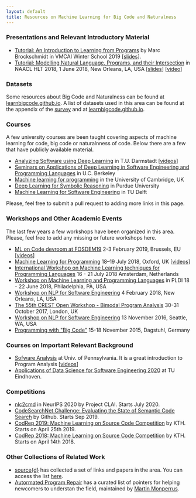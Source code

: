 ```yaml
---
layout: default
title: Resources on Machine Learning for Big Code and Naturalness
---
```


### Presentations and Relevant Introductory Material

* [Tutorial: An Introduction to Learning from Programs](http://vmcaischool19.tecnico.ulisboa.pt/) by Marc Brockschmidt in VMCAI Winter School 2019 [[slides](http://vmcaischool19.tecnico.ulisboa.pt/~vmcaischool19.daemon/wp/wordpress/wp-content/uploads/2019/01/Learning_from_Programs.pptx)]. 
* [Tutorial: Modelling Natural Language, Programs, and their Intersection](http://naacl2018.org/tutorial.html) in NAACL HLT 2018, 1 June 2018, New Orleans, LA, USA [[slides](https://github.com/neubig/naacl18tutorial)] [[video](https://vimeo.com/channels/naacl2018/279154278)]

### Datasets
Some resources about Big Code and Naturalness can be found at [learnbigcode.github.io](http://learnbigcode.github.io).
A list of datasets used in this area can be found at the appendix of the
[survey](https://arxiv.org/abs/1709.06182) and at [learnbigcode.github.io](http://learnbigcode.github.io/datasets/).

### Courses
A few university courses are been taught covering aspects of machine learning for code, big code or naturalnness of code. Below there are a few that have publicly available material.
* [Analyzing Software using Deep Learning](http://software-lab.org/teaching/summer2020/asdl/) in T.U. Darmstadt [[videos](https://www.youtube.com/playlist?list=PLBmY8PAxzwIHIKq4tYLws25KqGvUM4iFD)]
* [Seminars on Applications of Deep Learning in Software Engineering and Programming Languages](https://sites.google.com/view/mlplse-sp18/) in U.C. Berkeley
* [Machine learning for programming](https://www.cl.cam.ac.uk/teaching/1920/P252/) in the University of Cambridge, UK
* [Deep Learning for Symbolic Reasoning](http://tiarkrompf.github.io/cs590/2018/) in Purdue University
* [Machine Learning for Software Engineering](http://gousios.org/courses/ml4se/) in TU Delft

Please, feel free to submit a pull request to adding more links in this page.

### Workshops and Other Academic Events
The last few years a few workshops have been organized in this area. Please, feel free to add any missing or future workshops here.

* [ML on Code devroom at FOSDEM19](https://fosdem.org/2019/schedule/track/ml_on_code/) 2-3 February 2019, Brussels, EU [[videos](https://video.fosdem.org/2019/H.2213/)]
* [Machine Learning for Programming](http://ml4p.org/) 18–19 July 2018, Oxford, UK [[videos](https://www.youtube.com/watch?v=dQaAp9wdFtQ&list=PLMPy362FkW9pd96bwh0BuCGMo6fdMQ2aw)]
* [International Workshop on Machine Learning techniques for Programming Languages](https://conf.researchr.org/track/ecoop-issta-2018/ML4PL-2018-papers) 16 - 21 July 2018 Amsterdam, Netherlands
* [Workshop on Machine Learning and Programming Languages](https://pldi18.sigplan.org/track/mapl-2018-papers) in PLDI 18 - 22 June 2018, Philadelphia, PA, USA
* [Workshop on NLP for Software Engineering](https://nl4se.github.io/) 4 February 2018, New Orleans, LA, USA
* [The 55th CREST Open Workshop - Bimodal Program Analysis](http://crest.cs.ucl.ac.uk/cow/55/) 30-31 October 2017, London, UK
* [Workshop on NLP for Software Engineering](https://nlse-fse.github.io/) 13 November 2016, Seattle, WA, USA
* [Programming with "Big Code"](http://www.dagstuhl.de/en/program/calendar/semhp/?semnr=15472) 15-18 November 2015, Dagstuhl, Germany

### Courses on Important Relevant Background

* [Sofware Analysis](http://rightingcode.org/) at Univ. of Pennsylvania. It is a great introduction to Program Analysis [[videos](https://www.youtube.com/playlist?list=PLF3-CvSRq2SaApl3Lnu6Tu_ecsBr94543)]
* [Applications of Data Science for Software Engineering 2020](https://www.youtube.com/watch?v=34hcH7Js41I&list=PLmAXH4O57P5_0IflYjLIg8l0IupZPbdlY) at TU Eindhoven.

### Competitions
* [nlc2cmd](http://nlc2cmd.us-east.mybluemix.net/#/) in NeurIPS 2020 by Project CLAI. Starts July 2020.
* [CodeSearchNet Challenge: Evaluating the State of Semantic Code Search](https://github.com/github/CodeSearchNet) by Github. Starts Sep 2019.
* [CodRep 2019: Machine Learning on Source Code Competition](https://github.com/KTH/codrep-2019) by KTH. Starts on April 25th 2019.
* [CodRep 2018: Machine Learning on Source Code Competition](https://github.com/KTH/CodRep-competition) by KTH. Starts on April 14th 2018.

### Other Collections of Related Work
* [source{d}](https://sourced.tech/) has collected a set of links and
papers in the area. You can access the list [here](https://github.com/src-d/awesome-machine-learning-on-source-code).
* [Autormated Program Repair](https://www.monperrus.net/martin/automatic-software-repair)
has a curated list of pointers for helping newcomers to understan the field,
maintained by [Martin Monperrus](https://www.monperrus.net/martin/).
